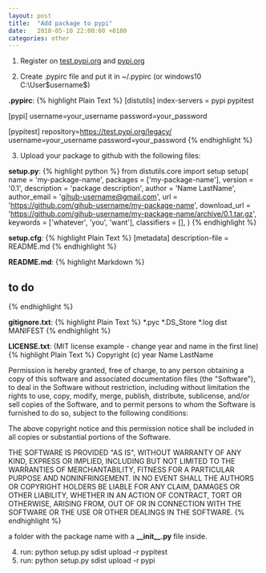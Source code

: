 ```yaml
---
layout: post
title:  "Add package to pypi"
date:   2018-05-10 22:00:00 +0100
categories: other
---
```



1. Register on [test.pypi.org](https://test.pypi.org) and [pypi.org](https://pypi.org)

2. Create .pypirc file and put it in ~/.pypirc (or windows10 C:\User\$username$)

__.pypirc__:
{% highlight Plain Text %}
[distutils]
index-servers =
  pypi
  pypitest

[pypi]
username=your_username
password=your_password

[pypitest]
repository=https://test.pypi.org/legacy/
username=your_username
password=your_password
{% endhighlight %}


3. Upload your package to github with the following files:

__setup.py__:
{% highlight python %}
from distutils.core import setup
setup(
  name = 'my-package-name',
  packages = ['my-package-name'],
  version = '0.1',
  description = 'package description',
  author = 'Name LastName',
  author_email = 'gihub-username@gmail.com',
  url = 'https://github.com/gihub-username/my-package-name',
  download_url = 'https://github.com/gihub-username/my-package-name/archive/0.1.tar.gz',
  keywords = ['whatever', 'you', 'want'],
  classifiers = [],
)
{% endhighlight %}


__setup.cfg__:
{% highlight Plain Text %}
[metadata]
description-file = README.md
{% endhighlight %}


__README.md__:
{% highlight Markdown %}
## to do
{% endhighlight %}


__gitignore.txt__:
{% highlight Plain Text %}
*.pyc
*.DS_Store
*.log
dist
MANIFEST
{% endhighlight %}

__LICENSE.txt__: (MIT license example - change year and name in the first line)
{% highlight Plain Text %}
Copyright (c) year Name LastName

Permission is hereby granted, free of charge, to any person obtaining a copy of this software and associated documentation files (the "Software"), to deal in the Software without restriction, including without limitation the rights to use, copy, modify, merge, publish, distribute, sublicense, and/or sell copies of the Software, and to permit persons to whom the Software is furnished to do so, subject to the following conditions:

The above copyright notice and this permission notice shall be included in all copies or substantial portions of the Software.

THE SOFTWARE IS PROVIDED "AS IS", WITHOUT WARRANTY OF ANY KIND, EXPRESS OR IMPLIED, INCLUDING BUT NOT LIMITED TO THE WARRANTIES OF MERCHANTABILITY, FITNESS FOR A PARTICULAR PURPOSE AND NONINFRINGEMENT. IN NO EVENT SHALL THE AUTHORS OR COPYRIGHT HOLDERS BE LIABLE FOR ANY CLAIM, DAMAGES OR OTHER LIABILITY, WHETHER IN AN ACTION OF CONTRACT, TORT OR OTHERWISE, ARISING FROM, OUT OF OR IN CONNECTION WITH THE SOFTWARE OR THE USE OR OTHER DEALINGS IN THE SOFTWARE.
{% endhighlight %}

a folder with the package name with a __\_\_init\_\_.py__ file inside.



4. run: python setup.py sdist upload -r pypitest
5. run: python setup.py sdist upload -r pypi